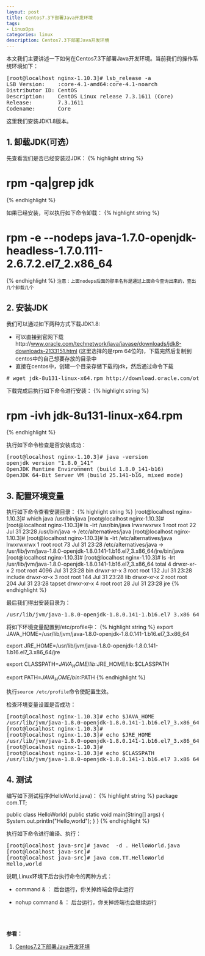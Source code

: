 ```yaml
---
layout: post
title: Centos7.3下部署Java开发环境
tags:
- LinuxOps
categories: linux
description: Centos7.3下部署Java开发环境
---
```


本文我们主要讲述一下如何在Centos7.3下部署Java开发环境。当前我们的操作系统环境如下：


<!-- more -->
<pre>
[root@localhost nginx-1.10.3]# lsb_release -a
LSB Version:    :core-4.1-amd64:core-4.1-noarch
Distributor ID: CentOS
Description:    CentOS Linux release 7.3.1611 (Core) 
Release:        7.3.1611
Codename:       Core
</pre>

这里我们安装JDK1.8版本。


## 1. 卸载JDK(可选）

先查看我们是否已经安装过JDK：
{% highlight string %}
# rpm -qa|grep jdk
{% endhighlight %}

如果已经安装，可以执行如下命令卸载：
{% highlight string %}
# rpm -e  --nodeps java-1.7.0-openjdk-headless-1.7.0.111-2.6.7.2.el7_2.x86_64
{% endhighlight %}
```注意：上面nodeps后面的那串名称是通过上面命令查询出来的，查出几个卸载几个```


## 2. 安装JDK

我们可以通过如下两种方式下载JDK1.8:

* 可以直接到官网下载http://www.oracle.com/technetwork/java/javase/downloads/jdk8-downloads-2133151.html (这里选择的是rpm 64位的)，下载完然后复制到centos中的自己想要存放的目录中
* 直接在centos中，创建一个目录存储下载的jdk，然后通过命令下载
<pre>
# wget jdk-8u131-linux-x64.rpm http://download.oracle.com/otn-pub/java/jdk/8u131-b11/jdk-8u131-linux-x64.rpm
</pre>

下载完成后执行如下命令进行安装：
{% highlight string %}
# rpm -ivh jdk-8u131-linux-x64.rpm
{% endhighlight %}

执行如下命令检查是否安装成功：
<pre>
[root@localhost nginx-1.10.3]# java -version
openjdk version "1.8.0_141"
OpenJDK Runtime Environment (build 1.8.0_141-b16)
OpenJDK 64-Bit Server VM (build 25.141-b16, mixed mode)
</pre>
 
## 3. 配置环境变量
执行如下命令查看安装目录：
{% highlight string %}
[root@localhost nginx-1.10.3]# which java
/usr/bin/java
[root@localhost nginx-1.10.3]# 
[root@localhost nginx-1.10.3]# ls -lrt /usr/bin/java
lrwxrwxrwx 1 root root 22 Jul 31 23:28 /usr/bin/java -> /etc/alternatives/java
[root@localhost nginx-1.10.3]# 
[root@localhost nginx-1.10.3]# ls -lrt /etc/alternatives/java
lrwxrwxrwx 1 root root 73 Jul 31 23:28 /etc/alternatives/java -> /usr/lib/jvm/java-1.8.0-openjdk-1.8.0.141-1.b16.el7_3.x86_64/jre/bin/java
[root@localhost nginx-1.10.3]# 
[root@localhost nginx-1.10.3]# ls -lrt /usr/lib/jvm/java-1.8.0-openjdk-1.8.0.141-1.b16.el7_3.x86_64
total 4
drwxr-xr-x 2 root root 4096 Jul 31 23:28 bin
drwxr-xr-x 3 root root  132 Jul 31 23:28 include
drwxr-xr-x 3 root root  144 Jul 31 23:28 lib
drwxr-xr-x 2 root root  204 Jul 31 23:28 tapset
drwxr-xr-x 4 root root   28 Jul 31 23:28 jre
{% endhighlight %}

最后我们得出安装目录为：
<pre>
/usr/lib/jvm/java-1.8.0-openjdk-1.8.0.141-1.b16.el7_3.x86_64/jre/bin/java
</pre>

将如下环境变量配置到/etc/profile中：
{% highlight string %}
export JAVA_HOME=/usr/lib/jvm/java-1.8.0-openjdk-1.8.0.141-1.b16.el7_3.x86_64

export JRE_HOME=/usr/lib/jvm/java-1.8.0-openjdk-1.8.0.141-1.b16.el7_3.x86_64/jre

export CLASSPATH=$JAVA_HOME/lib:$JRE_HOME/lib:$CLASSPATH

export PATH=$JAVA_HOME/bin:$PATH
{% endhighlight %}

执行```source /etc/profile```命令使配置生效。

检查环境变量设置是否成功：
<pre>
[root@localhost nginx-1.10.3]# echo $JAVA_HOME
/usr/lib/jvm/java-1.8.0-openjdk-1.8.0.141-1.b16.el7_3.x86_64
[root@localhost nginx-1.10.3]#
[root@localhost nginx-1.10.3]# echo $JRE_HOME 
/usr/lib/jvm/java-1.8.0-openjdk-1.8.0.141-1.b16.el7_3.x86_64/jre
[root@localhost nginx-1.10.3]#
[root@localhost nginx-1.10.3]# echo $CLASSPATH
/usr/lib/jvm/java-1.8.0-openjdk-1.8.0.141-1.b16.el7_3.x86_64/lib:/usr/lib/jvm/java-1.8.0-openjdk-1.8.0.141-1.b16.el7_3.x86_64/jre/lib:
</pre>

## 4. 测试
编写如下测试程序(HelloWorld.java)：
{% highlight string %}
package com.TT;

public class HelloWorld{
        public static void main(String[] args)
        {
                System.out.println("Hello,world");
        }
}
{% endhighlight %}

执行如下命令进行编译、执行：
<pre>
[root@localhost java-src]# javac  -d . HelloWorld.java
[root@localhost java-src]# 
[root@localhost java-src]# java com.TT.HelloWorld
Hello,world
</pre>






说明,Linux环境下后台执行命令的两种方式：

* command & ： 后台运行，你关掉终端会停止运行

* nohup command & ： 后台运行，你关掉终端也会继续运行


<br />
<br />

**参看：**

1. [Centos7.2下部署Java开发环境](http://www.cnblogs.com/layezi/p/7049015.html)

<br />
<br />
<br />






